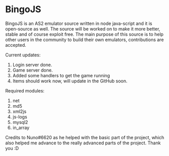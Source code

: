 # BingoJS

BingoJS is an AS2 emulator source written in node java-script and it is open-source as well. The source will be worked on to make it more better, stable and of course exploit free. The main purpose of this source is to help other users in the community to build their own emulators, contributions are accepted.

Current updates:

1. Login server done.
2. Game server done.
3. Added some handlers to get the game running
4. Items should work now, will update in the GitHub soon.

Required modules:

1. net
2. md5
3. xml2js
4. js-logs
5. mysql2
6. in_array

Credits to Nuno#6620 as he helped with the basic part of the project, which also helped me advance to the really advanced parts of the project. Thank you :D
